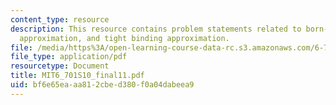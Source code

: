 ```yaml
---
content_type: resource
description: This resource contains problem statements related to born-oppenheimer
  approximation, and tight binding approximation.
file: /media/https%3A/open-learning-course-data-rc.s3.amazonaws.com/6-701-introduction-to-nanoelectronics-spring-2010/bf6e65eaaa812cbed380f0a04dabeea9_MIT6_701S10_final11.pdf
file_type: application/pdf
resourcetype: Document
title: MIT6_701S10_final11.pdf
uid: bf6e65ea-aa81-2cbe-d380-f0a04dabeea9
---
```


